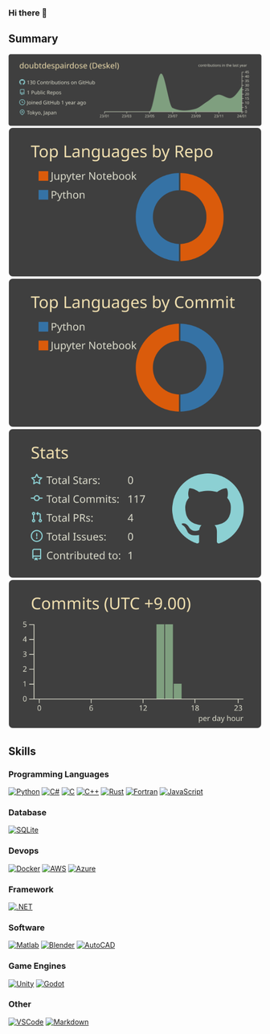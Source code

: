 ### Hi there 👋

<!--
**doubtdespairdose/doubtdespairdose** is a ✨ _special_ ✨ repository because its `README.md` (this file) appears on your GitHub profile.

Here are some ideas to get you started:

- 🔭 I’m currently working on ...
- 🌱 I’m currently learning ...
- 👯 I’m looking to collaborate on ...
- 🤔 I’m looking for help with ...
- 💬 Ask me about ...
- 📫 How to reach me: ...
- 😄 Pronouns: ...
- ⚡ Fun fact: ...
-->

## Summary

[![](https://raw.githubusercontent.com/doubtdespairdose/doubtdespairdose/main/profile-summary-card-output/zenburn/0-profile-details.svg)](https://github.com/vn7n24fzkq/github-profile-summary-cards)
[![](https://raw.githubusercontent.com/doubtdespairdose/doubtdespairdose/main/profile-summary-card-output/zenburn/1-repos-per-language.svg)](https://github.com/vn7n24fzkq/github-profile-summary-cards) [![](https://raw.githubusercontent.com/doubtdespairdose/doubtdespairdose/main/profile-summary-card-output/zenburn/2-most-commit-language.svg)](https://github.com/vn7n24fzkq/github-profile-summary-cards)
[![](https://raw.githubusercontent.com/doubtdespairdose/doubtdespairdose/main/profile-summary-card-output/zenburn/3-stats.svg)](https://github.com/vn7n24fzkq/github-profile-summary-cards) [![](https://raw.githubusercontent.com/doubtdespairdose/doubtdespairdose/main/profile-summary-card-output/zenburn/4-productive-time.svg)](https://github.com/vn7n24fzkq/github-profile-summary-cards)

## Skills

### Programming Languages

[![Python](https://skillicons.dev/icons?i=py&theme=light)](https://skillicons.dev)
[![C#](https://skillicons.dev/icons?i=cs&theme=light)](https://skillicons.dev)
[![C](https://skillicons.dev/icons?i=c&theme=light)](https://skillicons.dev)
[![C++](https://skillicons.dev/icons?i=cpp&theme=light)](https://skillicons.dev)
[![Rust](https://skillicons.dev/icons?i=rust&theme=light)](https://skillicons.dev)
[![Fortran](https://skillicons.dev/icons?i=fortran&theme=light)](https://skillicons.dev)
[![JavaScript](https://skillicons.dev/icons?i=js&theme=light)](https://skillicons.dev)

### Database

[![SQLite](https://skillicons.dev/icons?i=sqlite&theme=light)](https://skillicons.dev)

### Devops

[![Docker](https://skillicons.dev/icons?i=docker&theme=light)](https://skillicons.dev)
[![AWS](https://skillicons.dev/icons?i=aws&theme=light)](https://skillicons.dev)
[![Azure](https://skillicons.dev/icons?i=azure&theme=light)](https://skillicons.dev)

### Framework

[![.NET](https://skillicons.dev/icons?i=dotnet&theme=light)](https://skillicons.dev)

### Software

[![Matlab](https://skillicons.dev/icons?i=matlab&theme=light)](https://skillicons.dev)
[![Blender](https://skillicons.dev/icons?i=blender&theme=light)](https://skillicons.dev)
[![AutoCAD](https://skillicons.dev/icons?i=autocad&theme=light)](https://skillicons.dev)

### Game Engines

[![Unity](https://skillicons.dev/icons?i=unity&theme=light)](https://skillicons.dev)
[![Godot](https://skillicons.dev/icons?i=godot&theme=light)](https://skillicons.dev)

### Other

[![VSCode](https://skillicons.dev/icons?i=vscode&theme=light)](https://skillicons.dev)
[![Markdown](https://skillicons.dev/icons?i=md&theme=light)](https://skillicons.dev)
